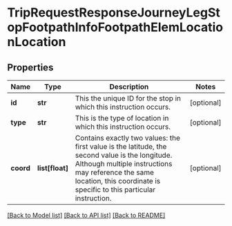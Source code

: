 # TripRequestResponseJourneyLegStopFootpathInfoFootpathElemLocationLocation

## Properties
Name | Type | Description | Notes
------------ | ------------- | ------------- | -------------
**id** | **str** | This the unique ID for the stop in which this instruction occurs. | [optional] 
**type** | **str** | This is the type of location in which this instruction occurs. | [optional] 
**coord** | **list[float]** | Contains exactly two values: the first value is the latitude, the second value is the longitude. Although multiple instructions may reference the same location, this coordinate is specific to this particular instruction.  | [optional] 

[[Back to Model list]](../README.md#documentation-for-models) [[Back to API list]](../README.md#documentation-for-api-endpoints) [[Back to README]](../README.md)


